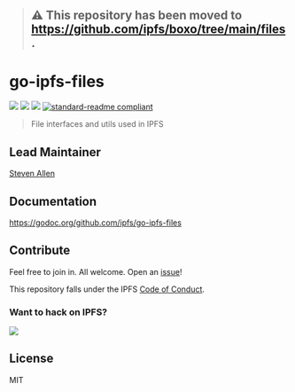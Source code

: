 > ## ⚠️ This repository has been moved to https://github.com/ipfs/boxo/tree/main/files.

# go-ipfs-files

[![](https://img.shields.io/badge/made%20by-Protocol%20Labs-blue.svg?style=flat-square)](http://ipn.io)
[![](https://img.shields.io/badge/project-IPFS-blue.svg?style=flat-square)](http://ipfs.io/)
[![](https://img.shields.io/badge/freenode-%23ipfs-blue.svg?style=flat-square)](http://webchat.freenode.net/?channels=%23ipfs)
[![standard-readme compliant](https://img.shields.io/badge/standard--readme-OK-green.svg?style=flat-square)](https://github.com/RichardLitt/standard-readme)

> File interfaces and utils used in IPFS

## Lead Maintainer

[Steven Allen](https://github.com/Stebalien)

## Documentation

https://godoc.org/github.com/ipfs/go-ipfs-files

## Contribute

Feel free to join in. All welcome. Open an [issue](https://github.com/ipfs/go-ipfs-files/issues)!

This repository falls under the IPFS [Code of Conduct](https://github.com/ipfs/community/blob/master/code-of-conduct.md).

### Want to hack on IPFS?

[![](https://cdn.rawgit.com/jbenet/contribute-ipfs-gif/master/img/contribute.gif)](https://github.com/ipfs/community/blob/master/CONTRIBUTING.md)

## License

MIT
